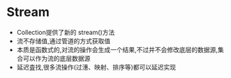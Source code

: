# Stream

- Collection提供了新的 stream()方法
- 流不存储值,通过管道的方式获取值
- 本质是函数式的,对流的操作会生成一个结果,不过并不会修改底层的数据源,集合可以作为流的底层数据源
- 延迟査找,很多流操作(过潓、映射、排序等)都可以延迟实现


